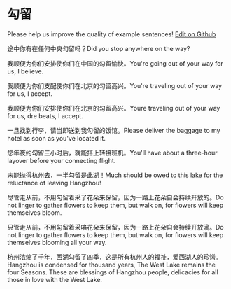# 勾留

Please help us improve the quality of example sentences! [Edit on Github](https://github.com/jiyushe/jiyu-example-sentence-source/blob/main/chinese/gouliu.md)

<p><span class="chinese">途中你有在任何中央勾留吗？</span><span class="english">Did you stop anywhere on the way?</span></p>

<p><span class="chinese">我顺便为你们安排使你们在中国的勾留愉快。</span><span class="english">You're going out of your way for us, I believe.</span></p>

<p><span class="chinese">我顺便为你们支配使你们在北京的勾留高兴。</span><span class="english">You're traveling out of your way for us, I accept.</span></p>

<p><span class="chinese">我顺便为你们安排使你们在北京的勾留高兴。</span><span class="english">Youre traveling out of your way for us, dre beats, I accept.</span></p>

<p><span class="chinese">一旦找到行李，请当即送到我勾留的饭馆。</span><span class="english">Please deliver the baggage to my hotel as soon as you've located it.</span></p>

<p><span class="chinese">您年夜约勾留三小时后，就能搭上转接班机。</span><span class="english">You'll have about a three-hour layover before your connecting flight.</span></p>

<p><span class="chinese">未能抛得杭州去，一半勾留是此湖！</span><span class="english">Much should be owed to this lake for the reluctance of leaving Hangzhou!</span></p>

<p><span class="chinese">尽管走从前，不用勾留着采了花朵来保留，因为一路上花朵自会持续开放的。</span><span class="english">Do not linger to gather flowers to keep them, but walk on, for flowers will keep themselves bloom.</span></p>

<p><span class="chinese">只管走从前，不用勾留着采咯花朵来保留，因为一路上花朵自会持续开放滴。</span><span class="english">Do not linger to gather flowers to keep them, but walk on, for flowers will keep themselves blooming all your way.</span></p>

<p><span class="chinese">杭州浓缩了千年，西湖勾留了四季，这是所有杭州人的福祉，爱西湖人的珍馐。</span><span class="english">Hangzhou is condensed for thousand years, The West Lake remains the four Seasons. These are blessings of Hangzhou people, delicacies for all those in love with the West Lake.</span></p>

